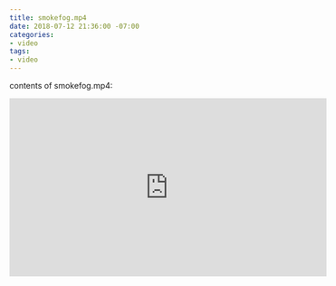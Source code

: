 ```yaml
---
title: smokefog.mp4
date: 2018-07-12 21:36:00 -07:00
categories:
- video
tags:
- video
---
```


contents of smokefog.mp4:

<iframe width="560" height="315" src="https://www.youtube-nocookie.com/embed/Tq5QgQa8ULQ?rel=0" frameborder="0" allow="autoplay; encrypted-media" allowfullscreen></iframe>